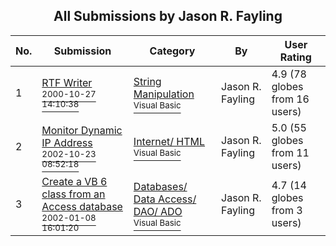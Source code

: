 ﻿<div align="center">

## All Submissions by Jason R\. Fayling

</div>

No.  | Submission | Category | By   | User Rating
---- | ---------- | -------- | ---- | -----------
1 | [RTF Writer<br /><sup>2000-10-27 14:10:38</sup>](https://github.com/Planet-Source-Code/jason-r-fayling-rtf-writer__1-12332) | [String Manipulation<br /><sup>Visual Basic</sup>](../ByCategory/string-manipulation__1-5.md) | Jason R\. Fayling | 4.9 (78 globes from 16 users)
2 | [Monitor Dynamic IP Address<br /><sup>2002-10-23 08:52:18</sup>](https://github.com/Planet-Source-Code/jason-r-fayling-monitor-dynamic-ip-address__1-40091) | [Internet/ HTML<br /><sup>Visual Basic</sup>](../ByCategory/internet-html__1-34.md) | Jason R\. Fayling | 5.0 (55 globes from 11 users)
3 | [Create a VB 6 class from an Access database<br /><sup>2002-01-08 16:01:20</sup>](https://github.com/Planet-Source-Code/jason-r-fayling-create-a-vb-6-class-from-an-access-database__1-30573) | [Databases/ Data Access/ DAO/ ADO<br /><sup>Visual Basic</sup>](../ByCategory/databases-data-access-dao-ado__1-6.md) | Jason R\. Fayling | 4.7 (14 globes from 3 users)
